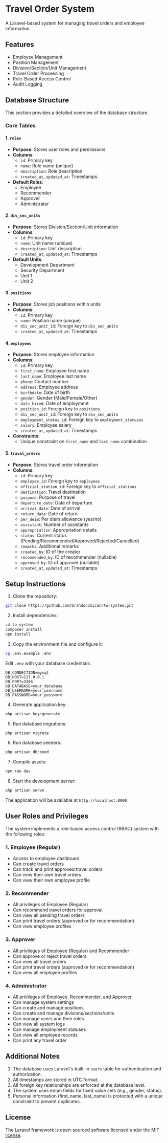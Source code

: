 # Travel Order System

A Laravel-based system for managing travel orders and employee information.

## Features

- Employee Management
- Position Management
- Division/Section/Unit Management
- Travel Order Processing
- Role-Based Access Control
- Audit Logging

## Database Structure

This section provides a detailed overview of the database structure.

### Core Tables

#### 1. `roles`
- **Purpose**: Stores user roles and permissions
- **Columns**:
  - `id`: Primary key
  - `name`: Role name (unique)
  - `description`: Role description
  - `created_at`, `updated_at`: Timestamps
- **Default Roles**:
  - Employee
  - Recommender
  - Approver
  - Administrator

#### 2. `div_sec_units`
- **Purpose**: Stores Division/Section/Unit information
- **Columns**:
  - `id`: Primary key
  - `name`: Unit name (unique)
  - `description`: Unit description
  - `created_at`, `updated_at`: Timestamps
- **Default Units**:
  - Development Department
  - Security Department
  - Unit 1
  - Unit 2

#### 3. `positions`
- **Purpose**: Stores job positions within units
- **Columns**:
  - `id`: Primary key
  - `name`: Position name (unique)
  - `div_sec_unit_id`: Foreign key to `div_sec_units`
  - `created_at`, `updated_at`: Timestamps

#### 4. `employees`
- **Purpose**: Stores employee information
- **Columns**:
  - `id`: Primary key
  - `first_name`: Employee first name
  - `last_name`: Employee last name
  - `phone`: Contact number
  - `address`: Employee address
  - `birthdate`: Date of birth
  - `gender`: Gender (Male/Female/Other)
  - `date_hired`: Date of employment
  - `position_id`: Foreign key to `positions`
  - `div_sec_unit_id`: Foreign key to `div_sec_units`
  - `employment_status_id`: Foreign key to `employment_statuses`
  - `salary`: Employee salary
  - `created_at`, `updated_at`: Timestamps
- **Constraints**:
  - Unique constraint on `first_name` and `last_name` combination

#### 5. `travel_orders`
- **Purpose**: Stores travel order information
- **Columns**:
  - `id`: Primary key
  - `employee_id`: Foreign key to `employees`
  - `official_station_id`: Foreign key to `official_stations`
  - `destination`: Travel destination
  - `purpose`: Purpose of travel
  - `departure_date`: Date of departure
  - `arrival_date`: Date of arrival
  - `return_date`: Date of return
  - `per_deim`: Per diem allowance (yes/no)
  - `assistant`: Number of assistants
  - `appropriation`: Appropriation details
  - `status`: Current status (Pending/Recommended/Approved/Rejected/Cancelled)
  - `remarks`: Additional remarks
  - `created_by`: ID of the creator
  - `recommended_by`: ID of recommender (nullable)
  - `approved_by`: ID of approver (nullable)
  - `created_at`, `updated_at`: Timestamps

## Setup Instructions

1. Clone the repository:
```bash
git clone https://github.com/brandon3sican/to-system.git
```

2. Install dependencies:
```bash
cd to-system
composer install
npm install
```

3. Copy the environment file and configure it:
```bash
cp .env.example .env
```
Edit `.env` with your database credentials:
```
DB_CONNECTION=mysql
DB_HOST=127.0.0.1
DB_PORT=3306
DB_DATABASE=your_database
DB_USERNAME=your_username
DB_PASSWORD=your_password
```

4. Generate application key:
```bash
php artisan key:generate
```

5. Run database migrations:
```bash
php artisan migrate
```

6. Run database seeders:
```bash
php artisan db:seed
```

7. Compile assets:
```bash
npm run dev
```

8. Start the development server:
```bash
php artisan serve
```

The application will be available at `http://localhost:8000`

## User Roles and Privileges

The system implements a role-based access control (RBAC) system with the following roles:

### 1. Employee (Regular)
- Access to employee dashboard
- Can create travel orders
- Can track and print approved travel orders
- Can view their own travel orders
- Can view their own employee profile

### 2. Recommender
- All privileges of Employee (Regular)
- Can recommend travel orders for approval
- Can view all pending travel orders
- Can print travel orders (approved or for recommendation)
- Can view employee profiles

### 3. Approver
- All privileges of Employee (Regular) and Recommender
- Can approve or reject travel orders
- Can view all travel orders
- Can print travel orders (approved or for recommendation)
- Can view all employee profiles

### 4. Administrator
- All privileges of Employee, Recommender, and Approver
- Can manage system settings
- Can create and manage positions
- Can create and manage divisions/sections/units
- Can manage users and their roles
- Can view all system logs
- Can manage employment statuses
- Can view all employee records
- Can print any travel order

## Additional Notes

1. The database uses Laravel's built-in `users` table for authentication and authorization.
2. All timestamps are stored in UTC format.
3. All foreign key relationships are enforced at the database level.
4. The system uses enum fields for fixed value sets (e.g., gender, status).
5. Personal information (first_name, last_name) is protected with a unique constraint to prevent duplicates.

## License

The Laravel framework is open-sourced software licensed under the [MIT license](https://opensource.org/licenses/MIT).
